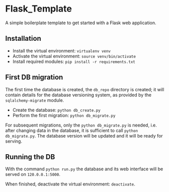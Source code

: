 # Flask_Template  

A simple boilerplate template to get started with a Flask web application.  

## Installation  

* Install the virtual environment: `virtualenv venv`  
* Activate the virtual environment: `source venv/bin/activate`  
* Install required modules: `pip install -r requirements.txt`  

## First DB migration  

The first time the database is created, the `db_repo` directory is created; it will contain details for the database versioning system, as provided by the `sqlalchemy-migrate` module.  

* Create the database: `python db_create.py`  
* Perform the first migration: `python db_migrate.py`  

For subsequent migrations, only the `python db_migrate.py` is needed, i.e. after changing data in the database, it is sufficient to call `python db_migrate.py`. The database version will be updated and it will be ready for serving.  

## Running the DB  
With the command `python run.py` the database and its web interface will be served on `120.0.0.1:5000`.    

When finished, deactivate the virtual environment: `deactivate`.  

